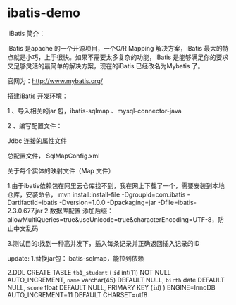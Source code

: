 # ibatis-demo
 iBatis 简介：
 
 iBatis 是apache 的一个开源项目，一个O/R Mapping 解决方案，iBatis 最大的特点就是小巧，上手很快。如果不需要太多复杂的功能，iBatis 是能够满足你的要求又足够灵活的最简单的解决方案，现在的iBatis 已经改名为Mybatis 了。
 
 官网为：http://www.mybatis.org/
 
  
 
 搭建iBatis 开发环境：
 
 1 、导入相关的jar 包，ibatis-sqlmap 、mysql-connector-java
 
 2 、编写配置文件：
 
 Jdbc 连接的属性文件
 
 总配置文件， SqlMapConfig.xml
 
 关于每个实体的映射文件（Map 文件）

1.由于ibatis依赖包在阿里云仓库找不到，我在网上下载了一个，需要安装到本地仓库，安装命令，
mvn install:install-file -DgroupId=com.ibatis -DartifactId=ibatis -Dversion=1.0.0 -Dpackaging=jar -Dfile=ibatis-2.3.0.677.jar
2.数据库配置
添加后缀：allowMultiQueries=true&useUnicode=true&characterEncoding=UTF-8，防止中文乱码

3.测试目的:找到一种高并发下，插入每条记录并正确返回插入记录的ID


update:
1.替换jar包：ibatis-sqlmap，能拉到依赖

2.DDL
CREATE TABLE `tb1_student` (
  `id` int(11) NOT NULL AUTO_INCREMENT,
  `name` varchar(45) DEFAULT NULL,
  `birth` date DEFAULT NULL,
  `score` float DEFAULT NULL,
  PRIMARY KEY (`id`)
) ENGINE=InnoDB AUTO_INCREMENT=11 DEFAULT CHARSET=utf8

